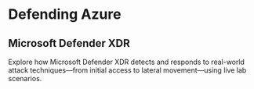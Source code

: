 # Defending Azure
## Microsoft Defender XDR

Explore how Microsoft Defender XDR detects and responds to real-world attack techniques—from initial access to lateral movement—using live lab scenarios.

